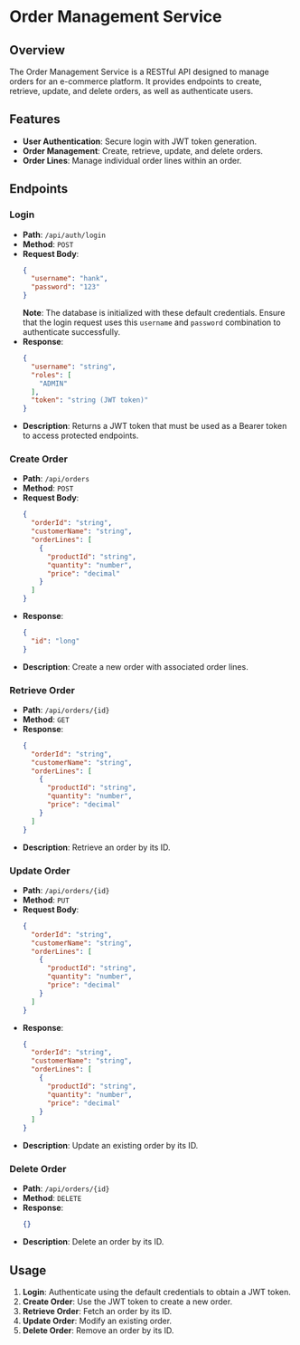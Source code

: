 # Order Management Service

## Overview
The Order Management Service is a RESTful API designed to manage orders for an e-commerce platform. It provides endpoints to create, retrieve, update, and delete orders, as well as authenticate users.

## Features
- **User Authentication**: Secure login with JWT token generation.
- **Order Management**: Create, retrieve, update, and delete orders.
- **Order Lines**: Manage individual order lines within an order.

## Endpoints

### Login
- **Path**: `/api/auth/login`
- **Method**: `POST`
- **Request Body**:
  ```json
  {
    "username": "hank",
    "password": "123"
  }
  ```
  **Note**: The database is initialized with these default credentials. Ensure that the login request uses this `username` and `password` combination to authenticate successfully.
- **Response**:
  ```json
  {
    "username": "string",
    "roles": [
      "ADMIN"
    ],
    "token": "string (JWT token)"
  }
  ```
- **Description**: Returns a JWT token that must be used as a Bearer token to access protected endpoints.

### Create Order
- **Path**: `/api/orders`
- **Method**: `POST`
- **Request Body**:
  ```json
  {
    "orderId": "string",
    "customerName": "string",
    "orderLines": [
      {
        "productId": "string",
        "quantity": "number",
        "price": "decimal"
      }
    ]
  }
  ```
- **Response**:
  ```json
  {
    "id": "long"
  }
  ```
- **Description**: Create a new order with associated order lines.

### Retrieve Order
- **Path**: `/api/orders/{id}`
- **Method**: `GET`
- **Response**:
  ```json
  {
    "orderId": "string",
    "customerName": "string",
    "orderLines": [
      {
        "productId": "string",
        "quantity": "number",
        "price": "decimal"
      }
    ]
  }
  ```
- **Description**: Retrieve an order by its ID.

### Update Order
- **Path**: `/api/orders/{id}`
- **Method**: `PUT`
- **Request Body**:
  ```json
  {
    "orderId": "string",
    "customerName": "string",
    "orderLines": [
      {
        "productId": "string",
        "quantity": "number",
        "price": "decimal"
      }
    ]
  }
  ```
- **Response**:
  ```json
  {
    "orderId": "string",
    "customerName": "string",
    "orderLines": [
      {
        "productId": "string",
        "quantity": "number",
        "price": "decimal"
      }
    ]
  }
  ```
- **Description**: Update an existing order by its ID.

### Delete Order
- **Path**: `/api/orders/{id}`
- **Method**: `DELETE`
- **Response**:
  ```json
  {}
  ```
- **Description**: Delete an order by its ID.

## Usage
1. **Login**: Authenticate using the default credentials to obtain a JWT token.
2. **Create Order**: Use the JWT token to create a new order.
3. **Retrieve Order**: Fetch an order by its ID.
4. **Update Order**: Modify an existing order.
5. **Delete Order**: Remove an order by its ID.

